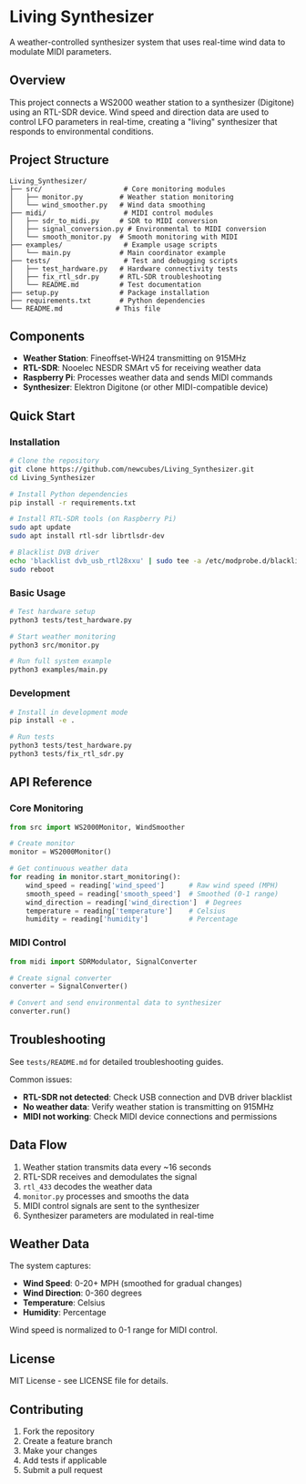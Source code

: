# Living Synthesizer

A weather-controlled synthesizer system that uses real-time wind data to modulate MIDI parameters.

## Overview

This project connects a WS2000 weather station to a synthesizer (Digitone) using an RTL-SDR device. Wind speed and direction data are used to control LFO parameters in real-time, creating a "living" synthesizer that responds to environmental conditions.

## Project Structure

```
Living_Synthesizer/
├── src/                    # Core monitoring modules
│   ├── monitor.py         # Weather station monitoring
│   └── wind_smoother.py   # Wind data smoothing
├── midi/                   # MIDI control modules
│   ├── sdr_to_midi.py     # SDR to MIDI conversion
│   ├── signal_conversion.py # Environmental to MIDI conversion
│   └── smooth_monitor.py  # Smooth monitoring with MIDI
├── examples/               # Example usage scripts
│   └── main.py            # Main coordinator example
├── tests/                  # Test and debugging scripts
│   ├── test_hardware.py   # Hardware connectivity tests
│   ├── fix_rtl_sdr.py     # RTL-SDR troubleshooting
│   └── README.md          # Test documentation
├── setup.py               # Package installation
├── requirements.txt       # Python dependencies
└── README.md             # This file
```

## Components

- **Weather Station**: Fineoffset-WH24 transmitting on 915MHz
- **RTL-SDR**: Nooelec NESDR SMArt v5 for receiving weather data
- **Raspberry Pi**: Processes weather data and sends MIDI commands
- **Synthesizer**: Elektron Digitone (or other MIDI-compatible device)

## Quick Start

### Installation

```bash
# Clone the repository
git clone https://github.com/newcubes/Living_Synthesizer.git
cd Living_Synthesizer

# Install Python dependencies
pip install -r requirements.txt

# Install RTL-SDR tools (on Raspberry Pi)
sudo apt update
sudo apt install rtl-sdr librtlsdr-dev

# Blacklist DVB driver
echo 'blacklist dvb_usb_rtl28xxu' | sudo tee -a /etc/modprobe.d/blacklist-rtl.conf
sudo reboot
```

### Basic Usage

```bash
# Test hardware setup
python3 tests/test_hardware.py

# Start weather monitoring
python3 src/monitor.py

# Run full system example
python3 examples/main.py
```

### Development

```bash
# Install in development mode
pip install -e .

# Run tests
python3 tests/test_hardware.py
python3 tests/fix_rtl_sdr.py
```

## API Reference

### Core Monitoring

```python
from src import WS2000Monitor, WindSmoother

# Create monitor
monitor = WS2000Monitor()

# Get continuous weather data
for reading in monitor.start_monitoring():
    wind_speed = reading['wind_speed']      # Raw wind speed (MPH)
    smooth_speed = reading['smooth_speed']  # Smoothed (0-1 range)
    wind_direction = reading['wind_direction']  # Degrees
    temperature = reading['temperature']    # Celsius
    humidity = reading['humidity']          # Percentage
```

### MIDI Control

```python
from midi import SDRModulator, SignalConverter

# Create signal converter
converter = SignalConverter()

# Convert and send environmental data to synthesizer
converter.run()
```

## Troubleshooting

See `tests/README.md` for detailed troubleshooting guides.

Common issues:
- **RTL-SDR not detected**: Check USB connection and DVB driver blacklist
- **No weather data**: Verify weather station is transmitting on 915MHz
- **MIDI not working**: Check MIDI device connections and permissions

## Data Flow

1. Weather station transmits data every ~16 seconds
2. RTL-SDR receives and demodulates the signal
3. `rtl_433` decodes the weather data
4. `monitor.py` processes and smooths the data
5. MIDI control signals are sent to the synthesizer
6. Synthesizer parameters are modulated in real-time

## Weather Data

The system captures:
- **Wind Speed**: 0-20+ MPH (smoothed for gradual changes)
- **Wind Direction**: 0-360 degrees
- **Temperature**: Celsius
- **Humidity**: Percentage

Wind speed is normalized to 0-1 range for MIDI control.

## License

MIT License - see LICENSE file for details.

## Contributing

1. Fork the repository
2. Create a feature branch
3. Make your changes
4. Add tests if applicable
5. Submit a pull request
